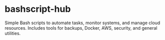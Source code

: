 # bashscript-hub
Simple Bash scripts to automate tasks, monitor systems, and manage cloud resources. Includes tools for backups, Docker, AWS, security, and general utilities.
